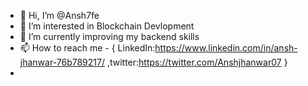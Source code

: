 - 👋 Hi, I’m @Ansh7fe
- 👀 I’m interested in Blockchain Devlopment
- 🌱 I’m currently improving my backend skills
- 📫 How to reach me - { LinkedIn:https://www.linkedin.com/in/ansh-jhanwar-76b789217/ ,twitter:https://twitter.com/Anshjhanwar07 }
- 

<!---
Ansh7fe/Ansh7fe is a ✨ special ✨ repository because its `README.md` (this file) appears on your GitHub profile.
You can click the Preview link to take a look at your changes.
--->
